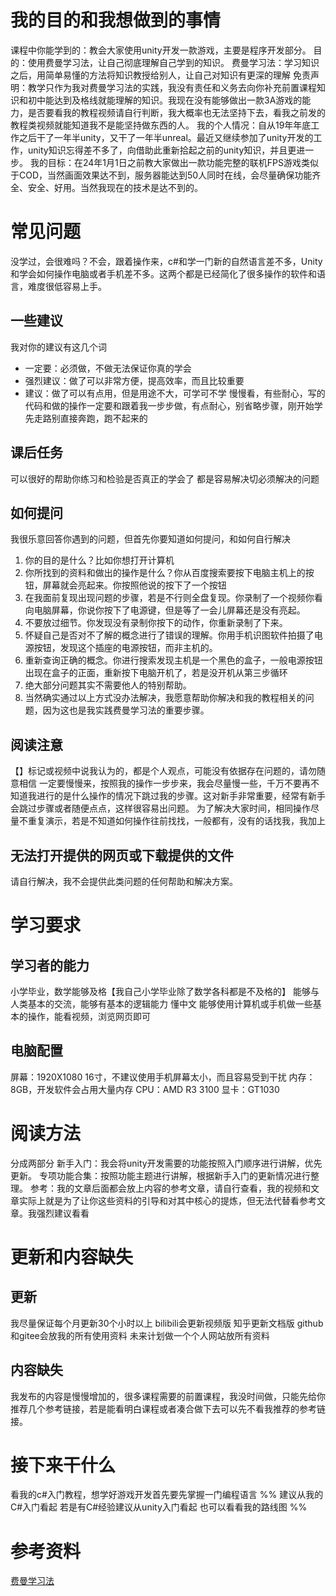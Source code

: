 # 我的目的和我想做到的事情
课程中你能学到的：教会大家使用unity开发一款游戏，主要是程序开发部分。
目的：使用费曼学习法，让自己彻底理解自己学到的知识。
费曼学习法：学习知识之后，用简单易懂的方法将知识教授给别人，让自己对知识有更深的理解
免责声明：教学只作为我对费曼学习法的实践，我没有责任和义务去向你补充前置课程知识和初中能达到及格线就能理解的知识。我现在没有能够做出一款3A游戏的能力，是否要看我的教程视频请自行判断，我大概率也无法坚持下去，看我之前发的教程类视频就能知道我不是能坚持做东西的人。
我的个人情况：自从19年年底工作之后干了一年半unity，又干了一年半unreal。最近又继续参加了unity开发的工作，unity知识忘得差不多了，向借助此重新拾起之前的unity知识，并且更进一步。
我的目标：在24年1月1日之前教大家做出一款功能完整的联机FPS游戏类似于COD，当然画面效果达不到，服务器能达到50人同时在线，会尽量确保功能齐全、安全、好用。当然我现在的技术是达不到的。
# 常见问题
没学过，会很难吗？不会，跟着操作来，c#和学一门新的自然语言差不多，Unity和学会如何操作电脑或者手机差不多。这两个都是已经简化了很多操作的软件和语言，难度很低容易上手。
## 一些建议
我对你的建议有这几个词
* 一定要：必须做，不做无法保证你真的学会
* 强烈建议：做了可以非常方便，提高效率，而且比较重要
* 建议：做了可以有点用，但是用途不大，可学可不学
慢慢看，有些耐心，写的代码和做的操作一定要和跟着我一步步做，有点耐心，别省略步骤，刚开始学先走路别直接奔跑，跑不起来的
## 课后任务
可以很好的帮助你练习和检验是否真正的学会了
都是容易解决切必须解决的问题
## 如何提问
我很乐意回答你遇到的问题，但首先你要知道如何提问，和如何自行解决
1. 你的目的是什么？比如你想打开计算机
2. 你所找到的资料和做出的操作是什么？你从百度搜索要按下电脑主机上的按钮，屏幕就会亮起来。你按照他说的按下了一个按钮
3. 在我面前复现出现问题的步骤，若是不行则全盘复现。你录制了一个视频你看向电脑屏幕，你说你按下了电源键，但是等了一会儿屏幕还是没有亮起。
4. 不要放过细节。你发现没有录制你按下的动作，你重新录制了下来。
5. 怀疑自己是否对不了解的概念进行了错误的理解。你用手机识图软件拍摄了电源按钮，发现这个插座的电源按钮，而非主机的。
6. 重新查询正确的概念。你进行搜索发现主机是一个黑色的盒子，一般电源按钮出现在盒子的正面，重新按下电脑开机了，若是没开机从第三步循环
7. 绝大部分问题其实不需要他人的特别帮助。
8. 当然确实通过以上方式没办法解决，我愿意帮助你解决和我的教程相关的问题，因为这也是我实践费曼学习法的重要步骤。
## 阅读注意
【】标记或视频中说我认为的，都是个人观点，可能没有依据存在问题的，请勿随意相信
一定要慢慢来，按照我的操作一步步来，我会尽量慢一些，千万不要再不知道我进行的是什么操作的情况下跳过我的步骤。这对新手非常重要，经常有新手会跳过步骤或者随便点点，这样很容易出问题。
为了解决大家时间，相同操作尽量不重复演示，若是不知道如何操作往前找找，一般都有，没有的话找我，我加上
## 无法打开提供的网页或下载提供的文件
请自行解决，我不会提供此类问题的任何帮助和解决方案。
# 学习要求
## 学习者的能力
小学毕业，数学能够及格【我自己小学毕业除了数学各科都是不及格的】
能够与人类基本的交流，能够有基本的逻辑能力
懂中文
能够使用计算机或手机做一些基本的操作，能看视频，浏览网页即可
## 电脑配置
屏幕：1920X1080 16寸，不建议使用手机屏幕太小，而且容易受到干扰
内存：8GB，开发软件会占用大量内存
CPU：AMD R3 3100
显卡：GT1030
# 阅读方法
分成两部分
新手入门：我会将unity开发需要的功能按照入门顺序进行讲解，优先更新。
专项功能合集：按照功能主题进行讲解，根据新手入门的更新情况进行整理。
参考：我的文章后面都会放上内容的参考文章，请自行查看，我的视频和文章实际上就是为了让你这些资料的引导和对其中核心的提炼，但无法代替看参考文章。我强烈建议看看
# 更新和内容缺失
## 更新
我尽量保证每个月更新30个小时以上
bilibili会更新视频版
知乎更新文档版
github和gitee会放我的所有使用资料
未来计划做一个个人网站放所有资料
## 内容缺失
我发布的内容是慢慢增加的，很多课程需要的前置课程，我没时间做，只能先给你推荐几个参考链接，若是能看明白课程或者凑合做下去可以先不看我推荐的参考链接。
# 接下来干什么
看我的c#入门教程，想学好游戏开发首先要先掌握一门编程语言
%%
建议从我的C#入门看起
若是有C#经验建议从unity入门看起
也可以看看我的路线图
%%
# 参考资料
[费曼学习法](https://wiki.mbalib.com/wiki/%E8%B4%B9%E6%9B%BC%E5%AD%A6%E4%B9%A0%E6%B3%95)